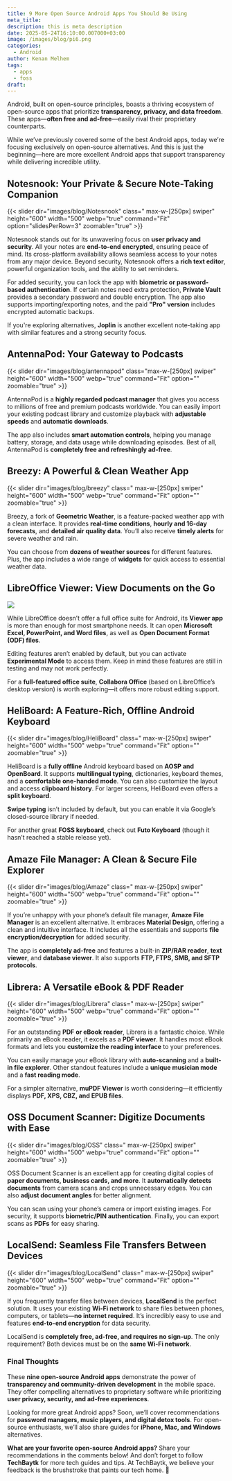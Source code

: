 ```yaml
---
title: 9 More Open Source Android Apps You Should Be Using
meta_title: 
description: this is meta description
date: 2025-05-24T16:10:00.007000+03:00
image: /images/blog/pi6.png
categories:
  - Android
author: Kenan Melhem
tags:
  - apps
  - foss
draft:
---
```

Android, built on open-source principles, boasts a thriving ecosystem of open-source apps that prioritize **transparency, privacy, and data freedom**. These apps—**often free and ad-free**—easily rival their proprietary counterparts.

While we’ve previously covered some of the best Android apps, today we’re focusing exclusively on open-source alternatives. And this is just the beginning—here are more excellent Android apps that support transparency while delivering incredible utility.  

## Notesnook: Your Private & Secure Note-Taking Companion  

{{< slider dir="images/blog/Notesnook" class=" max-w-[250px] swiper" height="600" width="500" webp="true" command="Fit" option="slidesPerRow=3" zoomable="true" >}}  

Notesnook stands out for its unwavering focus on **user privacy and security**. All your notes are **end-to-end encrypted**, ensuring peace of mind. Its cross-platform availability allows seamless access to your notes from any major device. Beyond security, Notesnook offers a **rich text editor**, powerful organization tools, and the ability to set reminders.  

For added security, you can lock the app with **biometric or password-based authentication**. If certain notes need extra protection, **Private Vault** provides a secondary password and double encryption. The app also supports importing/exporting notes, and the paid **"Pro" version** includes encrypted automatic backups.  

If you're exploring alternatives, **Joplin** is another excellent note-taking app with similar features and a strong security focus.  

## AntennaPod: Your Gateway to Podcasts  

{{< slider dir="images/blog/antennapod" class="max-w-[250px] swiper" height="600" width="500" webp="true" command="Fit" option="" zoomable="true" >}}  

AntennaPod is a **highly regarded podcast manager** that gives you access to millions of free and premium podcasts worldwide. You can easily import your existing podcast library and customize playback with **adjustable speeds** and **automatic downloads**.  

The app also includes **smart automation controls**, helping you manage battery, storage, and data usage while downloading episodes. Best of all, AntennaPod is **completely free and refreshingly ad-free**.  

## Breezy: A Powerful & Clean Weather App  

{{< slider dir="images/blog/breezy" class=" max-w-[250px] swiper" height="600" width="500" webp="true" command="Fit" option="" zoomable="true" >}}  

Breezy, a fork of **Geometric Weather**, is a feature-packed weather app with a clean interface. It provides **real-time conditions**, **hourly and 16-day forecasts**, and **detailed air quality data**. You’ll also receive **timely alerts** for severe weather and rain.  

You can choose from **dozens of weather sources** for different features. Plus, the app includes a wide range of **widgets** for quick access to essential weather data.  

## LibreOffice Viewer: View Documents on the Go  

![](libraviewer.png)  

While LibreOffice doesn’t offer a full office suite for Android, its **Viewer app** is more than enough for most smartphone needs. It can open **Microsoft Excel, PowerPoint, and Word files**, as well as **Open Document Format (ODF) files**.  

Editing features aren’t enabled by default, but you can activate **Experimental Mode** to access them. Keep in mind these features are still in testing and may not work perfectly.  

For a **full-featured office suite**, **Collabora Office** (based on LibreOffice’s desktop version) is worth exploring—it offers more robust editing support.  

## HeliBoard: A Feature-Rich, Offline Android Keyboard  

{{< slider dir="images/blog/HeliBoard" class=" max-w-[250px] swiper" height="600" width="500" webp="true" command="Fit" option="" zoomable="true" >}}  

HeliBoard is a **fully offline** Android keyboard based on **AOSP and OpenBoard**. It supports **multilingual typing**, dictionaries, keyboard themes, and a **comfortable one-handed mode**. You can also customize the layout and access **clipboard history**. For larger screens, HeliBoard even offers a **split keyboard**.  

**Swipe typing** isn’t included by default, but you can enable it via Google’s closed-source library if needed.  

For another great **FOSS keyboard**, check out **Futo Keyboard** (though it hasn’t reached a stable release yet).  

## Amaze File Manager: A Clean & Secure File Explorer  

{{< slider dir="images/blog/Amaze" class=" max-w-[250px] swiper" height="600" width="500" webp="true" command="Fit" option="" zoomable="true" >}}  

If you’re unhappy with your phone’s default file manager, **Amaze File Manager** is an excellent alternative. It embraces **Material Design**, offering a clean and intuitive interface. It includes all the essentials and supports **file encryption/decryption** for added security.  

The app is **completely ad-free** and features a built-in **ZIP/RAR reader**, **text viewer**, and **database viewer**. It also supports **FTP, FTPS, SMB, and SFTP protocols**.  

## Librera: A Versatile eBook & PDF Reader  

{{< slider dir="images/blog/Librera" class=" max-w-[250px] swiper" height="600" width="500" webp="true" command="Fit" option="" zoomable="true" >}}  

For an outstanding **PDF or eBook reader**, Librera is a fantastic choice. While primarily an eBook reader, it excels as a **PDF viewer**. It handles most eBook formats and lets you **customize the reading interface** to your preferences.  

You can easily manage your eBook library with **auto-scanning** and a **built-in file explorer**. Other standout features include a **unique musician mode** and a **fast reading mode**.  

For a simpler alternative, **muPDF Viewer** is worth considering—it efficiently displays **PDF, XPS, CBZ, and EPUB files**.  

## OSS Document Scanner: Digitize Documents with Ease  

{{< slider dir="images/blog/OSS" class=" max-w-[250px] swiper" height="600" width="500" webp="true" command="Fit" option="" zoomable="true" >}}  

OSS Document Scanner is an excellent app for creating digital copies of **paper documents, business cards, and more**. It **automatically detects documents** from camera scans and crops unnecessary edges. You can also **adjust document angles** for better alignment.  

You can scan using your phone’s camera or import existing images. For security, it supports **biometric/PIN authentication**. Finally, you can export scans as **PDFs** for easy sharing.  

## LocalSend: Seamless File Transfers Between Devices  

{{< slider dir="images/blog/LocalSend" class=" max-w-[250px] swiper" height="600" width="500" webp="true" command="Fit" option="" zoomable="true" >}}  

If you frequently transfer files between devices, **LocalSend** is the perfect solution. It uses your existing **Wi-Fi network** to share files between phones, computers, or tablets—**no internet required**. It’s incredibly easy to use and features **end-to-end encryption** for data security.  

LocalSend is **completely free, ad-free, and requires no sign-up**. The only requirement? Both devices must be on the **same Wi-Fi network**.  

### Final Thoughts  

These **nine open-source Android apps** demonstrate the power of **transparency and community-driven development** in the mobile space. They offer compelling alternatives to proprietary software while prioritizing **user privacy, security, and ad-free experiences**.  

Looking for more great Android apps? Soon, we’ll cover recommendations for **password managers, music players, and digital detox tools**. For open-source enthusiasts, we’ll also share guides for **iPhone, Mac, and Windows** alternatives.  

**What are your favorite open-source Android apps?** Share your recommendations in the comments below! And don’t forget to follow **TechBaytk** for more tech guides and tips. At TechBaytk, we believe your feedback is the brushstroke that paints our tech home. 🎨
